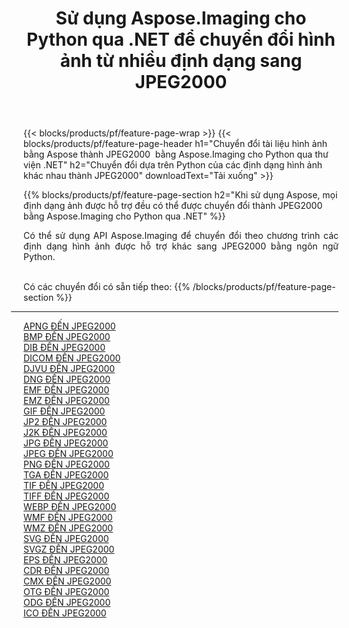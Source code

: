 ﻿---
title: Sử dụng Aspose.Imaging cho Python qua .NET để chuyển đổi hình ảnh từ nhiều định dạng sang JPEG2000 
weight: 3920
url: /vi/python-net/conversion/to/jpeg2000 
lang: vi
langdirlevel: 2
locales: zh-hans,ja,it,ru,de,es,fr,nl,id,lt,pl,pt,vi,tr,ko,zh-hant,ar,hi,th,sv,cs,uk,he
description: Bạn có thể sử dụng Aspose.Imaging for Python qua thư viện .NET để chuyển đổi từ nhiều định dạng sang JPEG2000
---

{{< blocks/products/pf/feature-page-wrap >}}
{{< blocks/products/pf/feature-page-header h1="Chuyển đổi tài liệu hình ảnh bằng Aspose thành JPEG2000  bằng Aspose.Imaging cho Python qua thư viện .NET" h2="Chuyển đổi dựa trên Python của các định dạng hình ảnh khác nhau thành JPEG2000" downloadText="Tải xuống" >}}


{{% blocks/products/pf/feature-page-section  h2="Khi sử dụng Aspose, mọi định dạng ảnh được hỗ trợ đều có thể được chuyển đổi thành JPEG2000 bằng Aspose.Imaging cho Python qua .NET" %}}
<p align=justify>Có thể sử dụng API Aspose.Imaging để chuyển đổi theo chương trình các định dạng hình ảnh được hỗ trợ khác sang JPEG2000 bằng ngôn ngữ Python.</p>
<br/>
Có các chuyển đổi có sẵn tiếp theo:
{{% /blocks/products/pf/feature-page-section %}}
<div class="container-fluid productfamilypage bg-gray">
    <div class="convertypes bg-gray agp-content section">
        <div class="container">
		<hr style="margin-left:-20px;"/>
		<div class="row other-converters">
		    <div class='col-md-2 other-converter remove-lp remove-rp'><a href="/imaging/vi/python-net/conversion/apng-to-jpeg2000" >APNG ĐẾN JPEG2000</a></div>
<div class='col-md-2 other-converter remove-lp remove-rp'><a href="/imaging/vi/python-net/conversion/bmp-to-jpeg2000" >BMP ĐẾN JPEG2000</a></div>
<div class='col-md-2 other-converter remove-lp remove-rp'><a href="/imaging/vi/python-net/conversion/dib-to-jpeg2000" >DIB ĐẾN JPEG2000</a></div>
<div class='col-md-2 other-converter remove-lp remove-rp'><a href="/imaging/vi/python-net/conversion/dicom-to-jpeg2000" >DICOM ĐẾN JPEG2000</a></div>
<div class='col-md-2 other-converter remove-lp remove-rp'><a href="/imaging/vi/python-net/conversion/djvu-to-jpeg2000" >DJVU ĐẾN JPEG2000</a></div>
<div class='col-md-2 other-converter remove-lp remove-rp'><a href="/imaging/vi/python-net/conversion/dng-to-jpeg2000" >DNG ĐẾN JPEG2000</a></div>
<div class='col-md-2 other-converter remove-lp remove-rp'><a href="/imaging/vi/python-net/conversion/emf-to-jpeg2000" >EMF ĐẾN JPEG2000</a></div>
<div class='col-md-2 other-converter remove-lp remove-rp'><a href="/imaging/vi/python-net/conversion/emz-to-jpeg2000" >EMZ ĐẾN JPEG2000</a></div>
<div class='col-md-2 other-converter remove-lp remove-rp'><a href="/imaging/vi/python-net/conversion/gif-to-jpeg2000" >GIF ĐẾN JPEG2000</a></div>
<div class='col-md-2 other-converter remove-lp remove-rp'><a href="/imaging/vi/python-net/conversion/jp2-to-jpeg2000" >JP2 ĐẾN JPEG2000</a></div>
<div class='col-md-2 other-converter remove-lp remove-rp'><a href="/imaging/vi/python-net/conversion/j2k-to-jpeg2000" >J2K ĐẾN JPEG2000</a></div>
<div class='col-md-2 other-converter remove-lp remove-rp'><a href="/imaging/vi/python-net/conversion/jpg-to-jpeg2000" >JPG ĐẾN JPEG2000</a></div>
<div class='col-md-2 other-converter remove-lp remove-rp'><a href="/imaging/vi/python-net/conversion/jpeg-to-jpeg2000" >JPEG ĐẾN JPEG2000</a></div>
<div class='col-md-2 other-converter remove-lp remove-rp'><a href="/imaging/vi/python-net/conversion/png-to-jpeg2000" >PNG ĐẾN JPEG2000</a></div>
<div class='col-md-2 other-converter remove-lp remove-rp'><a href="/imaging/vi/python-net/conversion/tga-to-jpeg2000" >TGA ĐẾN JPEG2000</a></div>
<div class='col-md-2 other-converter remove-lp remove-rp'><a href="/imaging/vi/python-net/conversion/tif-to-jpeg2000" >TIF ĐẾN JPEG2000</a></div>
<div class='col-md-2 other-converter remove-lp remove-rp'><a href="/imaging/vi/python-net/conversion/tiff-to-jpeg2000" >TIFF ĐẾN JPEG2000</a></div>
<div class='col-md-2 other-converter remove-lp remove-rp'><a href="/imaging/vi/python-net/conversion/webp-to-jpeg2000" >WEBP ĐẾN JPEG2000</a></div>
<div class='col-md-2 other-converter remove-lp remove-rp'><a href="/imaging/vi/python-net/conversion/wmf-to-jpeg2000" >WMF ĐẾN JPEG2000</a></div>
<div class='col-md-2 other-converter remove-lp remove-rp'><a href="/imaging/vi/python-net/conversion/wmz-to-jpeg2000" >WMZ ĐẾN JPEG2000</a></div>
<div class='col-md-2 other-converter remove-lp remove-rp'><a href="/imaging/vi/python-net/conversion/svg-to-jpeg2000" >SVG ĐẾN JPEG2000</a></div>
<div class='col-md-2 other-converter remove-lp remove-rp'><a href="/imaging/vi/python-net/conversion/svgz-to-jpeg2000" >SVGZ ĐẾN JPEG2000</a></div>
<div class='col-md-2 other-converter remove-lp remove-rp'><a href="/imaging/vi/python-net/conversion/eps-to-jpeg2000" >EPS ĐẾN JPEG2000</a></div>
<div class='col-md-2 other-converter remove-lp remove-rp'><a href="/imaging/vi/python-net/conversion/cdr-to-jpeg2000" >CDR ĐẾN JPEG2000</a></div>
<div class='col-md-2 other-converter remove-lp remove-rp'><a href="/imaging/vi/python-net/conversion/cmx-to-jpeg2000" >CMX ĐẾN JPEG2000</a></div>
<div class='col-md-2 other-converter remove-lp remove-rp'><a href="/imaging/vi/python-net/conversion/otg-to-jpeg2000" >OTG ĐẾN JPEG2000</a></div>
<div class='col-md-2 other-converter remove-lp remove-rp'><a href="/imaging/vi/python-net/conversion/odg-to-jpeg2000" >ODG ĐẾN JPEG2000</a></div>
<div class='col-md-2 other-converter remove-lp remove-rp'><a href="/imaging/vi/python-net/conversion/ico-to-jpeg2000" >ICO ĐẾN JPEG2000</a></div>
                </div>
        </div>
    </div>
</div>
<br/>

